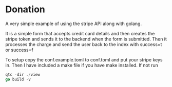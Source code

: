 # Donation
A very simple example of using the stripe API along with golang.

It is a simple form that accepts credit card details and then creates the
stripe token and sends it to the backend when the form is submitted. Then it processes
the charge and send the user back to the index with success=t or success=f

To setup copy the conf.example.toml to conf.toml and put your stripe keys in. Then I have included
a make file if you have make installed. If not run

```go
qtc -dir ./view
go build -v
```
